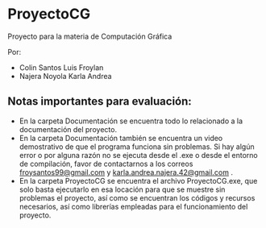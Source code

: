 # ProyectoCG
Proyecto para la materia de Computación Gráfica

Por:
* Colin Santos Luis Froylan
* Najera Noyola Karla Andrea

## Notas importantes para evaluación:
* En la carpeta Documentación se encuentra todo lo relacionado a la documentación del proyecto.
* En la carpeta Documentación también se encuentra un video demostrativo de que el programa funciona sin problemas. Si hay algún error o por alguna razón no se ejecuta desde el .exe o desde el entorno de compilación, favor de contactarnos a los correos froysantos99@gmail.com y karla.andrea.najera.42@gmail.com .
* En la carpeta ProyectoCG se encuentra el archivo ProyectoCG.exe, que solo basta ejecutarlo en esa locación para que se muestre sin problemas el proyecto, así como se encuentran los códigos y recursos necesarios, así como librerías empleadas para el funcionamiento del proyecto.
